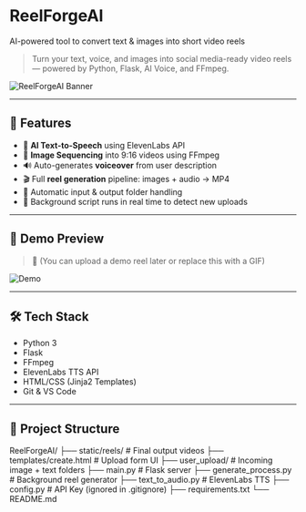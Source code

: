 # ReelForgeAI
AI-powered tool to convert text &amp; images into short video reels

> Turn your text, voice, and images into social media-ready video reels — powered by Python, Flask, AI Voice, and FFmpeg.

![ReelForgeAI Banner](https://github.com/vishvas2001/ReelForgeAI/assets/banner-placeholder.png)

---

## 🚀 Features

- 🧠 **AI Text-to-Speech** using ElevenLabs API
- 📸 **Image Sequencing** into 9:16 videos using FFmpeg
- 🔊 Auto-generates **voiceover** from user description
- 🎬 Full **reel generation** pipeline: images + audio → MP4
- 💾 Automatic input & output folder handling
- 🧪 Background script runs in real time to detect new uploads

---

## 📸 Demo Preview

> 🧪 (You can upload a demo reel later or replace this with a GIF)

![Demo](https://github.com/vishvas2001/ReelForgeAI/assets/demo-placeholder.gif)

---

## 🛠️ Tech Stack

- Python 3
- Flask
- FFmpeg
- ElevenLabs TTS API
- HTML/CSS (Jinja2 Templates)
- Git & VS Code

---

## 📁 Project Structure
ReelForgeAI/
├── static/reels/ # Final output videos
├── templates/create.html # Upload form UI
├── user_upload/ # Incoming image + text folders
├── main.py # Flask server
├── generate_process.py # Background reel generator
├── text_to_audio.py # ElevenLabs TTS
├── config.py # API Key (ignored in .gitignore)
├── requirements.txt
└── README.md
